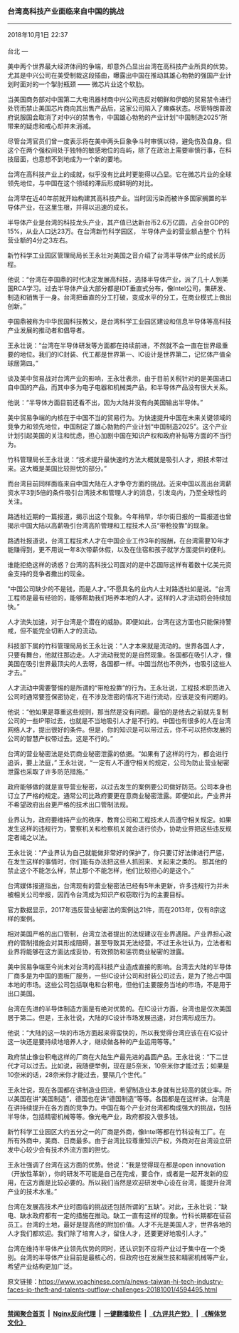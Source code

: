 ### 台湾高科技产业面临来自中国的挑战
------------------------

<div class="published">
 <span class="date" title="中国时间">
  <time datetime="2018-10-01T22:37:39+08:00">
   2018年10月1日 22:37
  </time>
 </span>
</div>
<br/>
<div class="wsw">
 <span class="dateline">
  台北 —
 </span>
 <p>
  美中两个世界最大经济体间的争端，却意外凸显出台湾在高科技产业所具的优势。尤其是中兴公司在美受制裁这段插曲，曝露出中国在推动其雄心勃勃的强国产业计划时面对的一个掣肘瓶颈 —— 微芯片业这个软肋。
 </p>
 <p>
  当美国商务部对中国第二大电讯器材商中兴公司违反对朝鲜和伊朗的贸易禁令进行处罚而禁止美国芯片商向其出售产品后，这家公司陷入了瘫痪状态。尽管特朗普政府说服国会取消了对中兴的禁售令，中国雄心勃勃的产业计划“中国制造2025”所带来的疑虑和戒心却并未消减。
 </p>
 <p>
  尽管台湾官员们曾一度表示将在美中两头巨象争斗时审慎以待，避免伤及自身。但这个在两个强权间处于独特的敏感地位的岛屿，除了在政治上需要审慎行事，在科技层面，也意想不到地成为一个新的要地。
 </p>
 <p>
  台湾在高科技产业上的成就，似乎没有比此时更能得以凸显。它在微芯片业的全球领先地位，与中国在这个领域的滞后形成鲜明的对比。
 </p>
 <p>
  台湾早在近40年前就开始构建其高科技产业。当时因污染而被许多国家搁置的半导体产业，在这里生根，并得以迅速的成长。
 </p>
 <p>
  半导体产业是台湾的科技龙头产业，其产值已达新台币2.6万亿圆，占全台GDP的15%，从业人口达23万。在台湾新竹科学园区， 半导体产业的营业额占整个 竹科营业额的4分之3左右。
 </p>
 <p>
  新竹科学工业园区管理局局长王永壮对美国之音介绍了台湾半导体产业的成长历程。
 </p>
 <p>
  他说：“台湾在李国鼎的时代决定发展高科技，选择半导体产业，派了几十人到美国RCA学习。过去半导体产业大部分都是IDT垂直式分布，像Intel公司，集研发、制造和销售于一身。台湾把垂直的分工打破，变成水平的分工，在商业模式上做出创新。”
 </p>
 <p>
  李国鼎被称为中华民国科技教父，是台湾科学工业园区建设和信息半导体等高科技产业发展的推动者和倡导者。
 </p>
 <p>
  王永壮说：“台湾在半导体研发等方面都在持续前进，不然就不会一直在世界级重要的地位。我们的IC封装、代工都是世界第一、IC设计是世界第二，记忆体产值全球居第四。”
 </p>
 <p>
  谈及美中贸易战对台湾产业的影响，王永壮表示，由于目前关税针对的是美国进口自中国的产品，而其中多为电子电器和机械类产品，和半导体产品没有很大关系。
 </p>
 <p>
  他说：“半导体方面目前还看不出，因为大陆并没有向美国输出半导体。”
 </p>
 <p>
  美中贸易争端的内核在于中国不当的贸易行为。为快速提升中国在未来关键领域的竞争力和领先地位，中国制定了雄心勃勃的产业计划“中国制造2025”。这个产业计划引起美国的关注和忧虑，担心加剧中国在知识产权和政府补贴等方面的不当行为。
 </p>
 <p>
  竹科管理局长王永壮说：“技术提升最快速的方法大概就是吸引人才，把技术带过来。这大概是美国比较担忧的部分。”
 </p>
 <p>
  而台湾目前同样面临来自中国大陆在人才争夺方面的挑战。近来中国以高出台湾薪资水平3到5倍的条件吸引台湾技术和管理人才的消息，引发岛内，乃至全球性的关注。
 </p>
 <p>
  路透社近期的一篇报道，揭示出这个现象。今年稍早，华尔街日报的一篇报道也曾揭示中国大陆以高薪吸引台湾高阶管理和工程技术人员“带枪投靠”的现象。
 </p>
 <p>
  路透社报道说，台湾工程技术人才在中国企业工作3年的报酬，在台湾需要10年才能赚得到，更不用说一年8次带薪休假，以及在住宿和孩子就学方面提供的便利。
 </p>
 <p>
  谁能拒绝这样的诱惑？台湾的高科技公司面对的是中芯国际这样有着数十亿美元资金支持的竞争者撒出的现金。
 </p>
 <p>
  “中国公司缺少的不是钱，而是人才。”不愿具名的业内人士对路透社如是说。“台湾工程师是最有经验的，能够帮助我们培养本地的人才。这样的人才流动将会持续加快。”
 </p>
 <p>
  人才流失加速，对于台湾是个潜在的威胁。即便如此，台湾在这方面也只能保持警戒，但不能完全切断人才的流动。
 </p>
 <p>
  科技部下属的竹科管理局局长王永壮说：“人才本来就是流动的。世界各国人才，只要有舞台，他就往那边走。人才流动我觉的是自然现象。各国都在吸引人才，像美国在吸引世界最顶尖的人去呀，各国都一样。中国当然也不例外，也吸引这些人才去。”
 </p>
 <p>
  人才流动中需要警惕的是所谓的“带枪投靠”的行为。王永壮说，工程技术职员进入公司时通常要签保密协定，在不涉及泄密的情况下进行流动，应该是没有问题的。
 </p>
 <p>
  他说：“他如果是尊重这些规则，那当然是没有问题。最怕的是他去之前就先复制公司的一些IP带过去，也就是不当地吸引人才是不行的。中国也有很多的人在台湾网络人才，提出很好的条件。但是，你的知识是可以带过去，你不可以把你发展的公司的智慧产权带过去。这是不行的。”
 </p>
 <p>
  台湾的营业秘密法是处罚商业秘密泄露的依据。“如果有了这样的行为，都会进行追诉，要上法庭，” 王永壮说，“一定有人不遵守相关的规定，公司为防止营业秘密泄露也采取了许多防范措施。”
 </p>
 <p>
  政府能够做的就是宣导营业秘密，以过去发生的案例要公司做好防范。公司本身也订立了严格的规定。通常公司比政府要更在意商业秘密泄露。即便如此，产业界并不希望政府出台更严格的技术出口管制法规。
 </p>
 <p>
  业界认为，政府要维持产业的秩序，教育公司和工程技术人员遵守相关规定。如果发生这样的违规行为，警察机关和检察机关就会进行侦办，协助业界把这些违反规定者绳之以法。
 </p>
 <p>
  王永壮说：“产业界认为自己就能做非常好的保护了，你只要订好法律进行严惩，在发生这样的事情时，你们能有办法把这些人抓回来、关起来之类的。 那其他的禁止这个不能怎么样，禁止那个不能怎样，他们比较担心的是这个。”
 </p>
 <p>
  台湾媒体报道指出，台湾现有的营业秘密法已经有5年未更新，许多违规行为并未被相关公司举报，因而令台湾成为知识产权窃取行为的主要目标。
 </p>
 <p>
  官方数据显示，2017年违反营业秘密法的案例达21件，而在2013年，仅有8宗这样的案例。
 </p>
 <p>
  相对美国严格的出口管制，台湾立法者提出的法规建议在业界遇阻。产业界担心政府的管制措施会对其形成阻碍，甚至导致其无法经营。不过王永壮认为，立法者和业界将能够在这方面达成妥协，有效预防和惩罚商业秘密的泄露。
 </p>
 <p>
  美中贸易争端至今尚未对台湾的高科技产业造成直接的影响。台湾去大陆的半导体厂商多是为中国的面板厂服务，一些IC设计公司和封装公司过去，是为了抢占中国本地的市场。这些公司包括联电和台积电，但他们主要服务当地的市场，不是用于出口美国。
 </p>
 <p>
  台湾在先进的半导体制造方面是有绝对优势的。在IC设计方面，台湾也是仅次美国居于第二。但是，王永壮说，大陆的IC设计市场发展迅速，对台湾形成压力。
 </p>
 <p>
  他说：“大陆的这一块的市场方面起来得蛮快的，所以我觉得台湾应该在在IC设计这一块还是要持续地培养人才，继续做各种的产业运用等等。”
 </p>
 <p>
  政府禁止像台积电这样的厂商在大陆生产最先进的晶圆产品。王永壮说：“下二世代才可以过去。比如说，我随便举例，现在是5奈米，10奈米你才能过去；如果是10奈米的话，28奈米你才能过去，要隔几个世代。”
 </p>
 <p>
  王永壮说，现在各国都在讲制造业回流，希望制造业本身就有比较高的就业率。所以美国在讲“美国制造”，德国也在讲“德国制造”等等。各国都是在这样讲。台湾是在讲持续提升在各方面的竞争力。中国在每个产业对台湾都构成强大的挑战，包括半导体，包括精密机械等等。像光电产业，政府都投入很多钱。
 </p>
 <p>
  新竹科学工业园区大约五分之一的厂商是外商，像Intel等都在竹科设有工厂。在所有外商中，美商、日商最多。由于台湾比较尊重知识产权，外商对在台湾设立研发中心较少会有技术外流方面的担忧。
 </p>
 <p>
  王永壮强调了台湾在这方面的优势。他说：“我是觉得现在都是open innovation（开放性革新），你的研发不可能是自己在完成，要合作，或者是一起开发新的应用，在这方面是比较必要的。所以我们当然是欢迎研发中心设在台湾，能提升台湾产业的技术水准。”
 </p>
 <p>
  台湾在发展高技术产业时面临的挑战还包括所谓的“五缺”。对此，王永壮说：“缺电、缺水政府都有一定的措施在推动。缺工一直有这样的现象。竹科长期都在征召员工。台湾的土地，最好是提高他的附加价值。人才不光是美国人才，世界各地的人才我们都欢迎。我们除了培育人才，留住人才，还要更好地吸引人才。”
 </p>
 <p>
  台湾在维持半导体产业领先优势的同时，还认识到不应将产业过于集中在一个类别。台湾的半导体产业目前是最核心的，但政府也在发展生技和精密机械等产业，希望产业结构更加广泛。
 </p>
</div>

原文链接：https://www.voachinese.com/a/news-taiwan-hi-tech-industry-faces-ip-theft-and-talents-outflow-challenges-20181001/4594495.html


------------------------
#### [禁闻聚合首页](https://github.com/gfw-breaker/banned-news/blob/master/README.md) &nbsp;|&nbsp; [Nginx反向代理](https://github.com/gfw-breaker/open-proxy/blob/master/README.md) &nbsp;|&nbsp;  [一键翻墙软件](https://github.com/gfw-breaker/nogfw/blob/master/README.md) &nbsp;|&nbsp; [《九评共产党》](https://github.com/gfw-breaker/9ping.md/blob/master/README.md#九评之一评共产党是什么) &nbsp;|&nbsp; [《解体党文化》](https://github.com/gfw-breaker/jtdwh.md/blob/master/README.md#绪论)